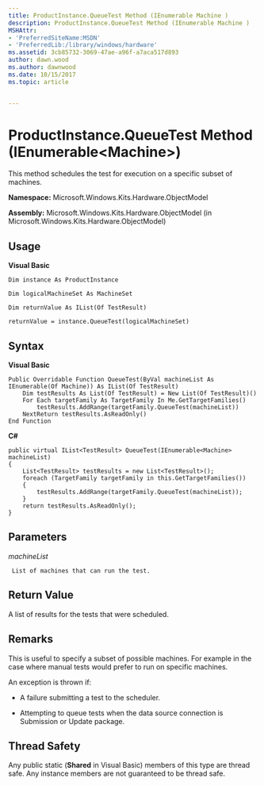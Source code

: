 ```yaml
---
title: ProductInstance.QueueTest Method (IEnumerable Machine )
description: ProductInstance.QueueTest Method (IEnumerable Machine )
MSHAttr:
- 'PreferredSiteName:MSDN'
- 'PreferredLib:/library/windows/hardware'
ms.assetid: 3cb85732-3069-47ae-a96f-a7aca517d893
author: dawn.wood
ms.author: dawnwood
ms.date: 10/15/2017
ms.topic: article


---
```


# ProductInstance.QueueTest Method (IEnumerable&lt;Machine&gt;)


This method schedules the test for execution on a specific subset of machines.

**Namespace:** Microsoft.Windows.Kits.Hardware.ObjectModel

**Assembly:** Microsoft.Windows.Kits.Hardware.ObjectModel (in Microsoft.Windows.Kits.Hardware.ObjectModel)

## <span id="Usage"></span><span id="usage"></span><span id="USAGE"></span>Usage


**Visual Basic**

`Dim instance As ProductInstance`

`Dim logicalMachineSet As MachineSet`

`Dim returnValue As IList(Of TestResult)`

`returnValue = instance.QueueTest(logicalMachineSet)`

## <span id="Syntax"></span><span id="syntax"></span><span id="SYNTAX"></span>Syntax


**Visual Basic**

``` syntax
Public Overridable Function QueueTest(ByVal machineList As IEnumerable(Of Machine)) As IList(Of TestResult) 
    Dim testResults As List(Of TestResult) = New List(Of TestResult)()
    For Each targetFamily As TargetFamily In Me.GetTargetFamilies()
        testResults.AddRange(targetFamily.QueueTest(machineList))
    NextReturn testResults.AsReadOnly()
End Function
```

**C#**

``` syntax
public virtual IList<TestResult> QueueTest(IEnumerable<Machine> machineList)
{
    List<TestResult> testResults = new List<TestResult>();
    foreach (TargetFamily targetFamily in this.GetTargetFamilies())
    {
        testResults.AddRange(targetFamily.QueueTest(machineList));
    }
    return testResults.AsReadOnly();
}
```

## <span id="Parameters"></span><span id="parameters"></span><span id="PARAMETERS"></span>Parameters


*machineList*

     List of machines that can run the test.

## <span id="Return_Value"></span><span id="return_value"></span><span id="RETURN_VALUE"></span>Return Value


A list of results for the tests that were scheduled.

## <span id="Remarks"></span><span id="remarks"></span><span id="REMARKS"></span>Remarks


This is useful to specify a subset of possible machines. For example in the case where manual tests would prefer to run on specific machines.

An exception is thrown if:

-   A failure submitting a test to the scheduler.

-   Attempting to queue tests when the data source connection is Submission or Update package.

## <span id="Thread_Safety"></span><span id="thread_safety"></span><span id="THREAD_SAFETY"></span>Thread Safety


Any public static (**Shared** in Visual Basic) members of this type are thread safe. Any instance members are not guaranteed to be thread safe.

 

 






